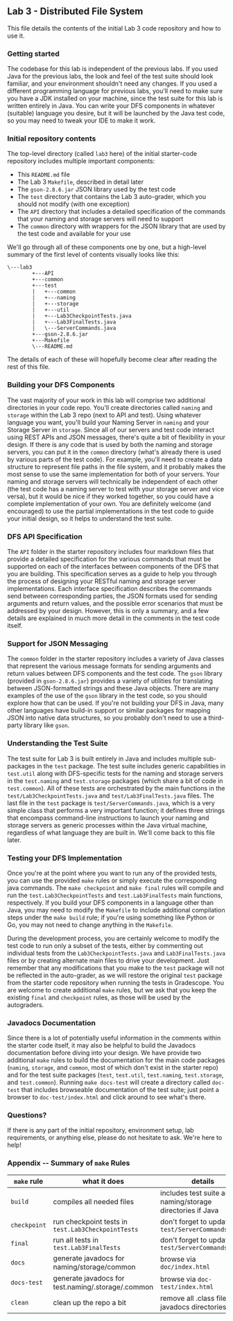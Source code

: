 ## Lab 3 - Distributed File System

This file details the contents of the initial Lab 3 code repository and how to use it.

### Getting started

The codebase for this lab is independent of the previous labs.  If you used Java for the previous labs,
the look and feel of the test suite should look familiar, and your environment shouldn't need any changes.
If you used a different programming language for previous labs, you'll need to make sure you have a JDK
installed on your machine, since the test suite for this lab is written entirely in Java.  You can write
your DFS components in whatever (suitable) language you desire, but it will be launched by the Java test
code, so you may need to tweak your IDE to make it work.


### Initial repository contents

The top-level directory (called `lab3` here) of the initial starter-code repository includes multiple 
important components:
* This `README.md` file
* The Lab 3 `Makefile`, described in detail later
* The `gson-2.8.6.jar` JSON library used by the test code
* The `test` directory that contains the Lab 3 auto-grader, which you should not modify (with one exception)
* The `API` directory that includes a detailed specification of the commands that your naming and storage servers will need to support
* The `common` directory with wrappers for the JSON library that are used by the test code and available for your use

We'll go through all of these components one by one, but a high-level summary of the first level of contents visually looks like this:
```
\---lab3
        +---API
        +---common
        +---test
        |   +---common
        |   +---naming
        |   +---storage
        |   +---util
        |   +---Lab3CheckpointTests.java
        |   +---Lab3FinalTests.java
        |   \---ServerCommands.java
        +---gson-2.8.6.jar
        +---Makefile
        \---README.md
```
The details of each of these will hopefully become clear after reading the rest of this file.


### Building your DFS Components

The vast majority of your work in this lab will comprise two additional directories in your code repo. You'll
create directories called `naming` and `storage` within the Lab 3 repo (next to API and test). Using whatever
language you want, you'll build your Naming Server in `naming` and your Storage Server in `storage`.  Since all
of our servers and test code interact using REST APIs and JSON messages, there's quite a bit of flexibility
in your design.  If there is any code that is used by both the naming and storage servers, you can put it in
the `common` directory (what's already there is used by various parts of the test code).  For example, you'll
need to create a data structure to represent file paths in the file system, and it probably makes the most sense
to use the same implementation for both of your servers. Your naming and storage servers will technically be 
independent of each other (the test code has a naming server to test with your storage server and vice versa),
but it would be nice if they worked together, so you could have a complete implementation of your own. You are 
definitely welcome (and encouraged) to use the partial implementations in the test code to guide your initial
design, so it helps to understand the test suite.


### DFS API Specification

The `API` folder in the starter repository includes four markdown files that provide a detailed specification
for the various commands that must be supported on each of the interfaces between components of the DFS that
you are building. This specification serves as a guide to help you through the process of designing your RESTful
naming and storage server implementations. Each interface specification describes the commands send between
corresponding parties, the JSON formats used for sending arguments and return values, and the possible error
scenarios that must be addressed by your design.  However, this is only a summary, and a few details are 
explained in much more detail in the comments in the test code itself.


### Support for JSON Messaging

The `common` folder in the starter repository includes a variety of Java classes that represent the various 
message formats for sending arguments and return values between DFS components and the test code.  The `gson`
library (provided in `gson-2.8.6.jar`) provides a variety of utilities for translating between JSON-formatted
strings and these Java objects.  There are many examples of the use of the `gson` library in the test code, so
you should explore how that can be used.  If you're not building your DFS in Java, many other languages have
build-in support or similar packages for mapping JSON into native data structures, so you probably don't need
to use a third-party library like `gson`.


### Understanding the Test Suite

The test suite for Lab 3 is built entirely in Java and includes multiple sub-packages in the `test` package. The
test suite includes generic capabilities in `test.util` along with DFS-specific tests for the naming and storage
servers in the `test.naming` and `test.storage` packages (which share a bit of code in `test.common`).  All of these
tests are orchestrated by the main functions in the `test/Lab3CheckpointTests.java` and `test/Lab3FinalTests.java`
files.  The last file in the `test` package is `test/ServerCommands.java`, which is a very simple class that performs
a very important function; it defines three strings that encompass command-line instructions to launch your naming
and storage servers as generic processes within the Java virtual machine, regardless of what language they are 
built in. We'll come back to this file later.


### Testing your DFS Implementation

Once you're at the point where you want to run any of the provided tests, you can use the provided `make` rules or
simply execute the corresponding java commands. The `make checkpoint` and `make final` rules will compile and run the 
`test.Lab3CheckpointTests` and `test.Lab3FinalTests` main functions, respectively.  If you build your DFS components
in a language other than Java, you may need to modify the `Makefile` to include additional compilation steps under the
`make build` rule; if you're using something like Python or Go, you may not need to change anything in the `Makefile`.

During the development process, you are certainly welcome to modify the test code to run only a subset of the tests,
either by commenting out individual tests from the `Lab3CheckpointTests.java` and `Lab3FinalTests.java` files or by
creating alternate main files to drive your development.  Just remember that any modifications that you make to the
`test` package will not be reflected in the auto-grader, as we will restore the original `test` package from the starter
code repository when running the tests in Gradescope. You are welcome to create additional `make` rules, but we ask that
you keep the existing `final` and `checkpoint` rules, as those will be used by the autograders.


### Javadocs Documentation

Since there is a lot of potentially useful information in the comments within the starter code itself, it may also be
helpful to build the Javadocs documentation before diving into your design.  We have provide two additional `make` rules
to build the documentation for the main code packages (`naming`, `storage`, and `common`, most of which don't exist in 
the starter repo) and for the test suite packages (`test`, `test.util`, `test.naming`, `test.storage`, and `test.common`).
Running `make docs-test` will create a directory called `doc-test` that includes browseable documentation of the test
suite; just point a browser to `doc-test/index.html` and click around to see what's there.


### Questions?

If there is any part of the initial repository, environment setup, lab requirements, or anything else, please do not hesitate
to ask.  We're here to help!


### Appendix -- Summary of `make` Rules

| `make` rule | what it does | details |
|---|---|---|
| `build` | compiles all needed files | includes test suite and naming/storage directories if Java |
| `checkpoint` | run checkpoint tests in `test.Lab3CheckpointTests` | don't forget to update `test/ServerCommands.java` |
| `final` | run all tests in `test.Lab3FinalTests` | don't forget to update `test/ServerCommands.java` |
| `docs` | generate javadocs for naming/storage/common | browse via `doc/index.html` |
| `docs-test` | generate javadocs for test.naming/.storage/.common | browse via `doc-test/index.html` |
| `clean` | clean up the repo a bit | remove all .class files and javadocs directories |

